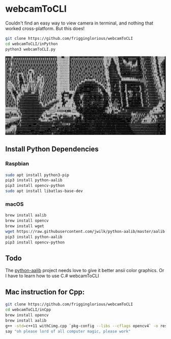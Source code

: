# webcamToCLI

Couldn't find an easy way to view camera in terminal, and nothing that worked cross-platform. But this does!


```bash
git clone https://github.com/frigginglorious/webcamToCLI
cd webcamToCLI/inPython
python3 webcamToCLI.py
```

![screenshot2.png](screenshot2.png)

## Install Python Dependencies
### Raspbian
```bash
sudo apt install python3-pip
pip3 install python-aalib
pip3 install opencv-python
sudo apt install libatlas-base-dev
```

### macOS
```bash
brew install aalib
brew install opencv
brew install wget
wget https://raw.githubusercontent.com/jwilk/python-aalib/master/aalib.py -P /usr/local/lib/python3.9/site-packages/
pip3 install python-aalib
pip3 install opencv-python
```



## Todo
The [python-aalib](http://jwilk.net/software/python-aalib) project needs love to give it better ansii color graphics. Or I have to learn how to use C.# webcamToCLI



## Mac instruction for Cpp:

```bash
git clone https://github.com/frigginglorious/webcamToCLI
cd webcamToCLI/inCpp
brew install opencv
brew install aalib
g++ -std=c++11 withCimg.cpp `pkg-config --libs --cflags opencv4` -o result -I/usr/local/Cellar/aalib/1.4rc5_2/include/ -L/usr/local/Cellar/aalib/1.4rc5_2/lib/ -laa -lX11 && ./result
say "oh please lord of all computer magic, please work"
```

